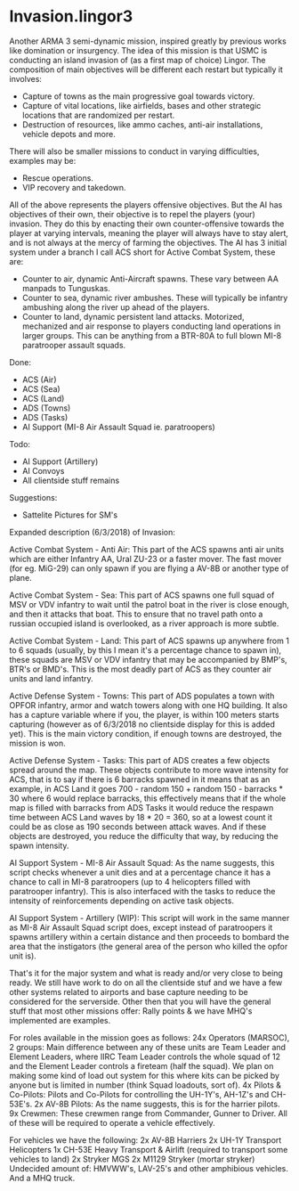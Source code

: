 # Invasion.lingor3

Another ARMA 3 semi-dynamic mission, inspired greatly by previous works like domination or insurgency. The idea of this mission is that USMC
is conducting an island invasion of (as a first map of choice) Lingor. The composition of main objectives will be different each restart but 
typically it involves:
- Capture of towns as the main progressive goal towards victory.
- Capture of vital locations, like airfields, bases and other strategic locations that are randomized per restart.
- Destruction of resources, like ammo caches, anti-air installations, vehicle depots and more.

There will also be smaller missions to conduct in varying difficulties, examples may be:
- Rescue operations.
- VIP recovery and takedown.

All of the above represents the players offensive objectives. But the AI has objectives of their own, their objective is to repel the players
(your) invasion. They do this by enacting their own counter-offensive towards the player at varying intervals, meaning the player will always
have to stay alert, and is not always at the mercy of farming the objectives. The AI has 3 initial system under a branch I call ACS short for
Active Combat System, these are:
- Counter to air, dynamic Anti-Aircraft spawns. These vary between AA manpads to Tunguskas.
- Counter to sea, dynamic river ambushes. These will typically be infantry ambushing along the river up ahead of the players.
- Counter to land, dynamic persistent land attacks. Motorized, mechanized and air response to players conducting land operations in larger
groups. This can be anything from a BTR-80A to full blown MI-8 paratrooper assault squads.

Done:
- ACS (Air)
- ACS (Sea)
- ACS (Land)
- ADS (Towns)
- ADS (Tasks)
- AI Support (MI-8 Air Assault Squad ie. paratroopers)

Todo:
- AI Support (Artillery)
- AI Convoys
- All clientside stuff remains

Suggestions:
- Sattelite Pictures for SM's

Expanded description (6/3/2018) of Invasion:

Active Combat System - Anti Air: This part of the ACS spawns anti air units which are either Infantry AA, Ural ZU-23 or a faster mover. The fast mover (for eg. MiG-29) can only spawn if you are flying a AV-8B or another type of plane.

Active Combat System - Sea: This part of ACS spawns one full squad of MSV or VDV infantry to wait until the patrol boat in the river is close enough, and then it attacks that boat. This to ensure that no travel path onto a russian occupied island is overlooked, as a river approach is more subtle.

Active Combat System - Land: This part of ACS spawns up anywhere from 1 to 6 squads (usually, by this I mean it's a percentage chance to spawn in), these squads are MSV or VDV infantry that may be accompanied by BMP's, BTR's or BMD's. This is the most deadly part of ACS as they counter air units and land infantry.

Active Defense System - Towns: This part of ADS populates a town with OPFOR infantry, armor and watch towers along with one HQ building. It also has a capture variable where if you, the player, is within 100 meters starts capturing (however as of 6/3/2018 no clientside display for this is added yet). This is the main victory condition, if enough towns are destroyed, the mission is won.

Active Defense System - Tasks: This part of ADS creates a few objects spread around the map. These objects contribute to more wave intensity for ACS, that is to say if there is 6 barracks spawned in it means that as an example, in ACS Land it goes 700 - random 150 + random 150 - barracks * 30 where 6 would replace barracks, this effectively means that if the whole map is filled with barracks from ADS Tasks it would reduce the respawn time between ACS Land waves by 18 * 20 = 360, so at a lowest count it could be as close as 190 seconds between attack waves. And if these objects are destroyed, you reduce the difficulty that way, by reducing the spawn intensity.

AI Support System - MI-8 Air Assault Squad: As the name suggests, this script checks whenever a unit dies and at a percentage chance it has a chance to call in MI-8 paratroopers (up to 4 helicopters filled with paratrooper infantry). This is also interfaced with the tasks to reduce the intensity of reinforcements depending on active task objects.

AI Support System - Artillery (WIP): This script will work in the same manner as MI-8 Air Assault Squad script does, except instead of paratroopers it spawns artillery within a certain distance and then proceeds to bombard the area that the instigators (the general area of the person who killed the opfor unit is).

That's it for the major system and what is ready and/or very close to being ready. We still have work to do on all the clientside stuf and we have a few other systems related to airports and base capture needing to be considered for the serverside. Other then that you will have the general stuff that most other missions offer: Rally points & we have MHQ's implemented are examples.

For roles available in the mission goes as follows:
24x Operators (MARSOC), 2 groups: Main difference between any of these units are Team Leader and Element Leaders, where IIRC Team Leader controls the whole squad of 12 and the Element Leader controls a fireteam (half the squad). We plan on making some kind of load out system for this where kits can be picked by anyone but is limited in number (think Squad loadouts, sort of).
4x Pilots & Co-Pilots: Pilots and Co-Pilots for controlling the UH-1Y's, AH-1Z's and CH-53E's.
2x AV-8B Pilots: As the name suggests, this is for the harrier pilots.
9x Crewmen: These crewmen range from Commander, Gunner to Driver. All of these will be required to operate a vehicle effectively.

For vehicles we have the following:
2x AV-8B Harriers
2x UH-1Y Transport Helicopters
1x CH-53E Heavy Transport & Airlift (required to transport some vehicles to land)
2x Stryker MGS
2x M1129 Stryker (mortar stryker)
Undecided amount of: HMVWW's, LAV-25's and other amphibious vehicles.
And a MHQ truck.

